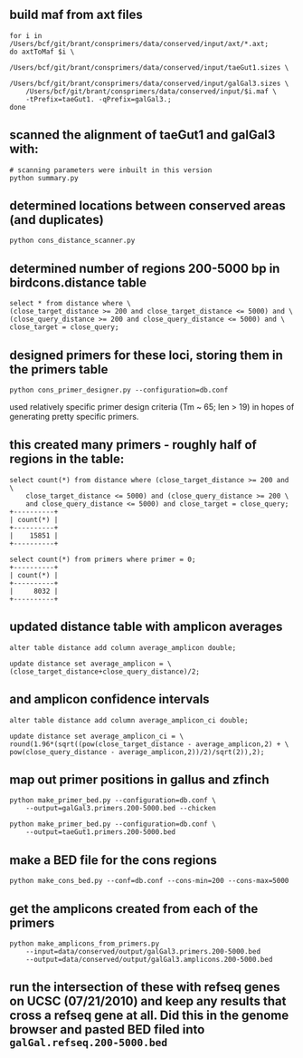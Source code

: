 ## build maf from axt files

    for i in /Users/bcf/git/brant/consprimers/data/conserved/input/axt/*.axt; 
    do axtToMaf $i \
        /Users/bcf/git/brant/consprimers/data/conserved/input/taeGut1.sizes \
        /Users/bcf/git/brant/consprimers/data/conserved/input/galGal3.sizes \
        /Users/bcf/git/brant/consprimers/data/conserved/input/$i.maf \
        -tPrefix=taeGut1. -qPrefix=galGal3.;
    done

## scanned the alignment of taeGut1 and galGal3 with:
    
    # scanning parameters were inbuilt in this version
    python summary.py

## determined locations between conserved areas (and duplicates)
    
    python cons_distance_scanner.py

## determined number of regions 200-5000 bp in birdcons.distance table

    select * from distance where \
    (close_target_distance >= 200 and close_target_distance <= 5000) and \
    (close_query_distance >= 200 and close_query_distance <= 5000) and \
    close_target = close_query;

## designed primers for these loci, storing them in the primers table

    python cons_primer_designer.py --configuration=db.conf

used relatively specific primer design criteria (Tm ~ 65; len > 19) in hopes 
of generating pretty specific primers.

## this created many primers - roughly half of regions in the table:

    select count(*) from distance where (close_target_distance >= 200 and \
        close_target_distance <= 5000) and (close_query_distance >= 200 \
        and close_query_distance <= 5000) and close_target = close_query;
    +----------+
    | count(*) |
    +----------+
    |    15851 |
    +----------+

    select count(*) from primers where primer = 0;
    +----------+
    | count(*) |
    +----------+
    |     8032 |
    +----------+


## updated distance table with amplicon averages

    alter table distance add column average_amplicon double;

    update distance set average_amplicon = \
    (close_target_distance+close_query_distance)/2;

## and amplicon confidence intervals

    alter table distance add column average_amplicon_ci double;

    update distance set average_amplicon_ci = \
    round(1.96*(sqrt((pow(close_target_distance - average_amplicon,2) + \
    pow(close_query_distance - average_amplicon,2))/2)/sqrt(2)),2);

## map out primer positions in gallus and zfinch

    python make_primer_bed.py --configuration=db.conf \
        --output=galGal3.primers.200-5000.bed --chicken
    
    python make_primer_bed.py --configuration=db.conf \
        --output=taeGut1.primers.200-5000.bed

## make a BED file for the cons regions ##

    python make_cons_bed.py --conf=db.conf --cons-min=200 --cons-max=5000

## get the amplicons created from each of the primers ##

    python make_amplicons_from_primers.py 
        --input=data/conserved/output/galGal3.primers.200-5000.bed 
        --output=data/conserved/output/galGal3.amplicons.200-5000.bed

## run the intersection of these with refseq genes on UCSC (07/21/2010) and keep any results that cross a refseq gene at all.  Did this in the genome browser and pasted BED filed into `galGal.refseq.200-5000.bed`

